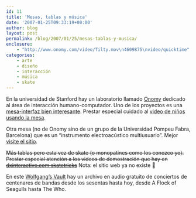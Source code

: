 ```yaml
---
id: 11
title: 'Mesas, tablas y música'
date: '2007-01-25T09:33:19+00:00'
author: blog
layout: post
permalink: /blog/2007/01/25/mesas-tablas-y-musica/
enclosure:
    - "http://www.onomy.com/video/Tilty.mov\n4609875\nvideo/quicktime"
categories:
    - arte
    - diseño
    - interacción
    - música
    - skate
---
```


En la universidad de Stanford hay un laboratorio llamado [Onomy](http://www.onomy.com/ "OnomyLabs") dedicado al área de interacción humano-computador. Uno de los proyectos es una [ mesa-interfaz bien interesante](http://www.onomy.com/blue/tilty.html "The Onomy Tilty Table"). Prestar especial cuidado al [video de niños usando la mesa](http://www.onomy.com/video/Tilty.mov).

Otra mesa (no de Onomy sino de un grupo de la Universidad Pompeu Fabra, Barcelona) que es un “instrumento electroacústico multiusuario”. Mejor [visite el sitio](http://mtg.upf.edu/reactable/).

<strike>Más tablas pero esta vez de skate (o monopatines como los conozco yo). Prestar especial atención a los videos de demostración que hay en [dxinteractive.com skatetricks](http://www.dxinteractive.com/skatetricks/)</strike> Nota: el sitio web ya no existe 🙁

En este [Wolfgang’s Vault](http://concerts.wolfgangsvault.com/) hay un archivo en audio gratuito de conciertos de centenares de bandas desde los sesentas hasta hoy, desde A Flock of Seagulls hasta The Who.